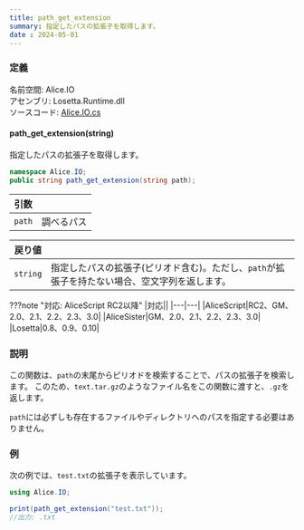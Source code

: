 ```yaml
---
title: path_get_extension
summary: 指定したパスの拡張子を取得します。
date : 2024-05-01
---
```


### 定義
名前空間: Alice.IO<br/>
アセンブリ: Losetta.Runtime.dll<br/>
ソースコード: [Alice.IO.cs](https://github.com/WSOFT-Project/Losetta/blob/master/Losetta.Runtime/Alice.IO.cs)

#### path_get_extension(string)

指定したパスの拡張子を取得します。

```cs title="AliceScript"
namespace Alice.IO;
public string path_get_extension(string path);
```

|引数| |
|-|-|
|`path`|調べるパス|

|戻り値| |
|-|-|
|`string`|指定したパスの拡張子(ピリオド含む)。ただし、`path`が拡張子を持たない場合、空文字列を返します。|

???note "対応: AliceScript RC2以降"
    |対応||
    |---|---|
    |AliceScript|RC2、GM、2.0、2.1、2.2、2.3、3.0|
    |AliceSister|GM、2.0、2.1、2.2、2.3、3.0|
    |Losetta|0.8、0.9、0.10|

### 説明
この関数は、`path`の末尾からピリオドを検索することで、パスの拡張子を検索します。
このため、`text.tar.gz`のようなファイル名をこの関数に渡すと、`.gz`を返します。

`path`には必ずしも存在するファイルやディレクトリへのパスを指定する必要はありません。

### 例
次の例では、`test.txt`の拡張子を表示しています。

```cs title="AliceScript"
using Alice.IO;

print(path_get_extension("test.txt"));
//出力: .txt
```